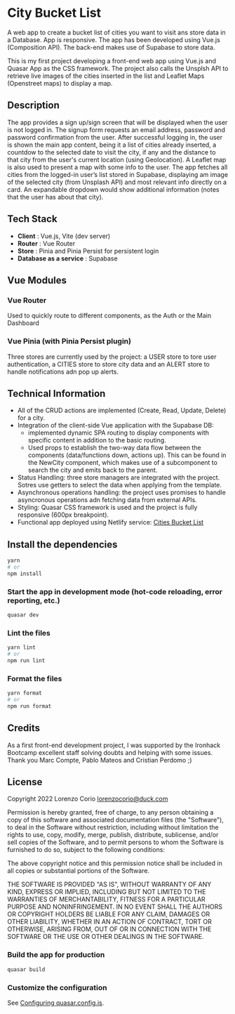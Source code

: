# City Bucket List

A web app to create a bucket list of cities you want to visit ans store data in a Database. App is responsive. 
The app has been developed using Vue.js (Composition API). The back-end makes use of Supabase to store data.

This is my first project developing a front-end web app using Vue.js and Quasar App as the CSS framework. The project also calls the Unsplsh API to retrieve live images of the cities inserted in the list and Leaflet Maps (Openstreet maps) to display a map.

## Description

The app provides a sign up/sign screen that will be displayed when the user is not logged in. The signup form requests an email address, password and password confirmation from the user. After successful logging in, the user is shown the main app content, being it a list of cities already inserted, a countdow to the selected date to visit the city, if any and the distance to that city from the user's current location (using Geolocation). A Leaflet map is also used to present a map with some info to the user.
The app fetches all cities from the logged-in user’s list stored in Supabase, displaying am image of the selected city (from Unsplash API) and most relevant info directly on a card. An expandable dropdown would show additional information (notes that the user has about that city).

## Tech Stack

- **Client** : Vue.js, Vite (dev server)
- **Router** : Vue Router
- **Store** : Pinia and Pinia Persist for persistent login
- **Database as a service** : Supabase

## Vue Modules

### Vue Router

Used to quickly route to different components, as the Auth or the Main Dashboard

### Vue Pinia (with Pinia Persist plugin)

Three stores are currently used by the project: a USER store to tore user authentication, a CITIES store to store city data and an ALERT store to handle notifications adn pop up alerts.

## Technical Information

* All of the CRUD actions are implemented (Create, Read, Update, Delete) for a city.
* Integration of the client-side Vue application with the Supabase DB: 
   - implemented dynamic SPA routing to display components with specific content in addition to the basic routing. 
   - Used props to establish the two-way data flow between the components (data/functions down, actions up). This can be found in the NewCity component, which makes use of a subcomponent to search the city and emits back to the parent. 
* Status Handling: three store managers are integrated with the project. Sotres use getters to select the data when applying from the template. 
* Asynchronous operations handling: the project uses promises to handle asyncronous operations adn fetching data from external APIs.
* Styling: Quasar CSS framework is used and the project is fully responsive (600px breakpoint).
* Functional app deployed using Netlify service: [Cities Bucket List](https://city-bucket-list.netlify.app/#/)


## Install the dependencies
```bash
yarn
# or
npm install
```

### Start the app in development mode (hot-code reloading, error reporting, etc.)
```bash
quasar dev
```


### Lint the files
```bash
yarn lint
# or
npm run lint
```


### Format the files
```bash
yarn format
# or
npm run format
```

## Credits

As a first front-end development project, I was supported by the Ironhack Bootcamp excellent staff solving doubts and helping with some issues. Thank you Marc Compte, Pablo Mateos and Cristian Perdomo ;)

## License

Copyright 2022 Lorenzo Corio <lorenzocorio@duck.com>

Permission is hereby granted, free of charge, to any person obtaining a copy of this software and associated documentation files (the "Software"), to deal in the Software without restriction, including without limitation the rights to use, copy, modify, merge, publish, distribute, sublicense, and/or sell copies of the Software, and to permit persons to whom the Software is furnished to do so, subject to the following conditions:

The above copyright notice and this permission notice shall be included in all copies or substantial portions of the Software.

THE SOFTWARE IS PROVIDED "AS IS", WITHOUT WARRANTY OF ANY KIND, EXPRESS OR IMPLIED, INCLUDING BUT NOT LIMITED TO THE WARRANTIES OF MERCHANTABILITY, FITNESS FOR A PARTICULAR PURPOSE AND NONINFRINGEMENT. IN NO EVENT SHALL THE AUTHORS OR COPYRIGHT HOLDERS BE LIABLE FOR ANY CLAIM, DAMAGES OR OTHER LIABILITY, WHETHER IN AN ACTION OF CONTRACT, TORT OR OTHERWISE, ARISING FROM, OUT OF OR IN CONNECTION WITH THE SOFTWARE OR THE USE OR OTHER DEALINGS IN THE SOFTWARE.


### Build the app for production
```bash
quasar build
```

### Customize the configuration
See [Configuring quasar.config.js](https://v2.quasar.dev/quasar-cli-vite/quasar-config-js).

